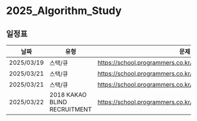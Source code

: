 # 2025_Algorithm_Study
## 일정표

| **날짜** | **유형**          | **문제 링크**                                         | 
| -------- | ------------------- | ----------------------------------------------------- | 
| 2025/03/19 | 스택/큐 | https://school.programmers.co.kr/learn/courses/30/lessons/42584 | 
| 2025/03/21 | 스택/큐 | https://school.programmers.co.kr/learn/courses/30/lessons/42583 | 
| 2025/03/21 | 스택/큐 | https://school.programmers.co.kr/learn/courses/30/lessons/42586 | 
| 2025/03/22 | 2018 KAKAO BLIND RECRUITMENT | https://school.programmers.co.kr/learn/courses/30/lessons/17676 | 
